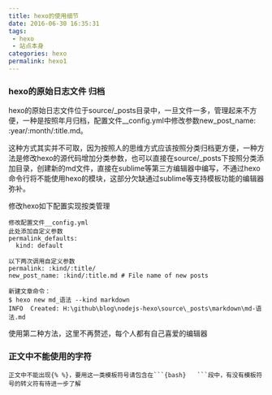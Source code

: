 ```yaml
---
title: hexo的使用细节
date: 2016-06-30 16:35:31
tags:
 - hexo
 - 站点本身
categories: hexo
permalink: hexo1
---
```


### hexo的原始日志文件 归档

hexo的原始日志文件位于source/_posts目录中，一旦文件一多，管理起来不方便，一种是按照年月归档，配置文件__config.yml中修改参数new_post_name: :year/:month/:title.md。

这种方式其实并不可取，因为按照人的思维方式应该按照分类归档更方便，一种方法是修改hexo的源代码增加分类参数，也可以直接在source/_posts下按照分类添加目录，创建新的md文件，直接在sublime等第三方编辑器中编写，不通过hexo命令行将不能使用hexo的模块，这部分欠缺通过sublime等支持模板功能的编辑器弥补。

修改hexo如下配置实现按类管理
```{bash}
修改配置文件__config.yml
此处添加自定义参数
permalink_defaults:
  kind: default

以下两次调用自定义参数
permalink: :kind/:title/
new_post_name: :kind/:title.md # File name of new posts

新建文章命令：
$ hexo new md_语法 --kind markdown
INFO  Created: H:\github\blog\nodejs-hexo\source\_posts\markdown\md-语法.md

```

使用第二种方法，这里不再赘述，每个人都有自己喜爱的编辑器

### 正文中不能使用的字符
```{bash}
正文中不能出现{% %}，要用这一类模板符号请包含在```{bash}   ```段中，有没有模板符号的转义符有待进一步了解
```